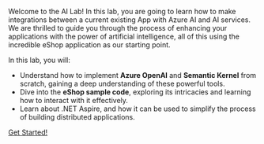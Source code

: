 Welcome to the AI Lab! In this lab, you are going to learn how to make integrations between a current existing App with Azure AI and AI services. We are thrilled to guide you through the process of enhancing your applications with the power of artificial intelligence, all of this using the incredible eShop application as our starting point.

In this lab, you will:

- Understand how to implement **Azure OpenAI** and **Semantic Kernel** from scratch, gaining a deep understanding of these powerful tools.
- Dive into the **eShop sample code**, exploring its intricacies and learning how to interact with it effectively.
- Learn about .NET Aspire, and how it can be used to simplify the process of building distributed applications.

[Get Started!](01-Start.md)
